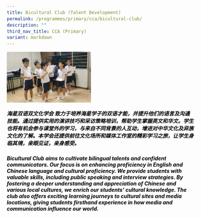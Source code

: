 ```yaml
---
title: Bicultural Club (Talent Development)
permalink: /programmes/primary/cca/bicultural-club/
description: ""
third_nav_title: CCA (Primary)
variant: markdown
---
```

<img align="left" src="/images/biculturalclub.jpg" style="width:45%">
<br>
<br><br><br><br><br><br><br>
 <font color="black"><h5><strong> <font color="black">海星双语双文化学会<font></font></font></strong><font color="black"><font> 致力于培养海星学子的双语才能，并提升他们的语言及沟通技能。通过提供实用的演讲技巧和采访策略培训，帮助学生掌握英文和华文。学生也将有机会参与课堂外的学习，与来自不同背景的人互动，增进对中华文化及异族文化的了解。本学会还提供前往文化场所和媒体工作室的精彩学习之旅，让学生身临其境，亲眼见证，亲身感受。</font></font></h5><font color="black">

<p></p>
	 <font color="black"><h5><strong> <font color="black">Bicultural Club<font></font></font></strong><font color="black"><font> aims to cultivate bilingual talents and confident communicators. Our focus is on enhancing proficiency in English and Chinese language and cultural proficiency. We provide students with valuable skills, including public speaking and interview strategies. By fostering a deeper understanding and appreciation of Chinese and various local cultures, we enrich our students' cultural knowledge. The club also offers exciting learning journeys to cultural sites and media locations, giving students firsthand experience in how media and communication influence our world.</font></font></h5><font color="black">
</font></font></font></font>